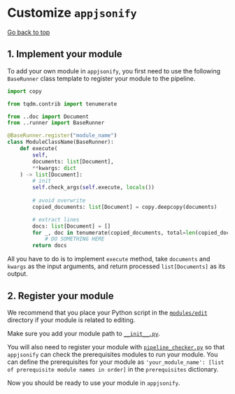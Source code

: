 Customize `appjsonify`
===

[Go back to top](../README.md)

## 1. Implement your module
To add your own module in `appjsonify`, you first need to use the following `BaseRunner` class template to register your module to the pipeline.

```python
import copy

from tqdm.contrib import tenumerate

from ..doc import Document
from ..runner import BaseRunner

@BaseRunner.register("module_name")
class ModuleClassName(BaseRunner):
    def execute(
        self, 
        documents: list[Document],
        **kwargs: dict
    ) -> list[Document]:
        # init
        self.check_args(self.execute, locals())
        
        # avoid overwrite
        copied_documents: list[Document] = copy.deepcopy(documents)

        # extract lines
        docs: list[Document] = []
        for _, doc in tenumerate(copied_documents, total=len(copied_documents)):
            # DO SOMETHING HERE
        return docs
```

All you have to do is to implement `execute` method, take `documents` and `kwargs` as the input arguments, and return processed `list[Documents]` as its output.


## 2. Register your module
We recommend that you place your Python script in the [`modules/edit`](../appjsonify/modules/edit/) directory if your module is related to editing.

Make sure you add your module path to [`__init__.py`](../appjsonify/modules/edit/__init__.py).

You will also need to register your module with [`pipeline_checker.py`](../appjsonify/utils/pipeline_checker.py) so that `appjsonify` can check the prerequisites modules to run your module.
You can define the prerequisites for your module as `'your_module_name': [list of prerequisite module names in order]` in the `prerequisites` dictionary.

Now you should be ready to use your module in `appjsonify`.
